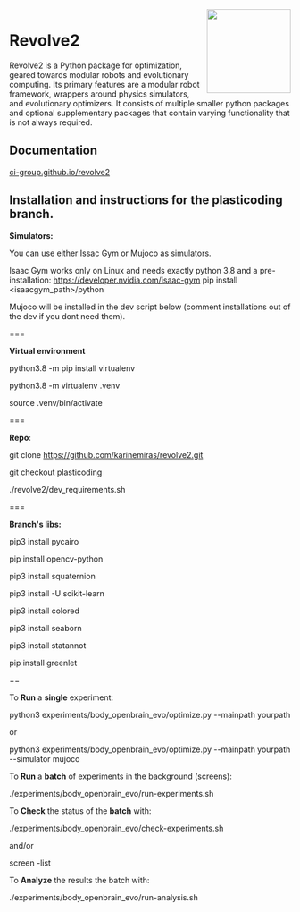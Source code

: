 <img  align="right" width="150" height="150"  src="/docs/source/logo.png">

# Revolve2
Revolve2 is a Python package for optimization, geared towards modular robots and evolutionary computing.
Its primary features are a modular robot framework, wrappers around physics simulators, and evolutionary optimizers.
It consists of multiple smaller python packages and optional supplementary packages that contain varying functionality that is not always required.

## Documentation
[ci-group.github.io/revolve2](https://ci-group.github.io/revolve2/)

## Installation and instructions for the plasticoding branch.

**Simulators:**

You can use either Issac Gym or Mujoco as simulators. 

Isaac Gym works only on Linux and needs exactly python 3.8 and a pre-installation: 
https://developer.nvidia.com/isaac-gym
pip install <isaacgym_path>/python

Mujoco will be installed in the dev script below (comment installations out of the dev if you dont need them).

===

**Virtual environment**

python3.8 -m pip install virtualenv

python3.8 -m virtualenv .venv

source .venv/bin/activate

===

**Repo**:

git clone https://github.com/karinemiras/revolve2.git

git checkout plasticoding

./revolve2/dev_requirements.sh

===

**Branch's **libs**:**

pip3 install pycairo

pip install opencv-python

pip3 install squaternion

pip3 install -U scikit-learn

pip3 install colored

pip3 install seaborn

pip3 install statannot

pip install greenlet

==

To **Run** a **single** experiment:

python3 experiments/body_openbrain_evo/optimize.py --mainpath yourpath

or

python3 experiments/body_openbrain_evo/optimize.py --mainpath yourpath --simulator mujoco

To **Run** a **batch** of experiments in the background (screens):

./experiments/body_openbrain_evo/run-experiments.sh

To **Check** the status of the **batch** with:

./experiments/body_openbrain_evo/check-experiments.sh

and/or 

screen -list

To **Analyze** the results the batch with:

./experiments/body_openbrain_evo/run-analysis.sh




